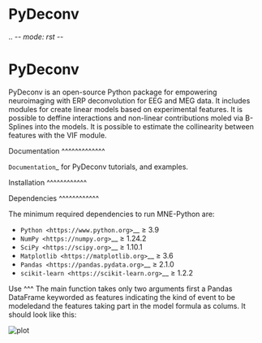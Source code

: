 # PyDeconv
.. -*- mode: rst -*-


PyDeconv
==========

PyDeconv is an open-source Python package for empowering neuroimaging with ERP deconvolution for EEG and MEG data.
It includes modules for create linear models based on experimental features. It is possible to deffine interactions
and non-linear contributions moled via B-Splines into the models. It is possible to estimate the collinearity between 
features with the VIF module.


Documentation
^^^^^^^^^^^^^

`Documentation`_ for PyDeconv tutorials,
and examples.

Installation
^^^^^^^^^^^^




Dependencies
^^^^^^^^^^^^

The minimum required dependencies to run MNE-Python are:

- `Python <https://www.python.org>`__ ≥ 3.9
- `NumPy <https://numpy.org>`__ ≥ 1.24.2
- `SciPy <https://scipy.org>`__ ≥ 1.10.1
- `Matplotlib <https://matplotlib.org>`__ ≥ 3.6
- `Pandas <https://pandas.pydata.org>`__ ≥ 2.1.0
- `scikit-learn <https://scikit-learn.org>`__ ≥ 1.2.2  

Use
^^^
The main function takes only two arguments first a Pandas DataFrame keyworded as features indicating the kind 
of event to be modeledand the features taking part in the model formula as colums. It should look like this:

![plot](https://github.com/user-attachments/assets/3fac675c-89fa-4288-b335-c6057ce1ddc4)



